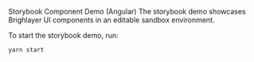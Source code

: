 Storybook Component Demo (Angular)
The storybook demo showcases Brighlayer UI components in an editable sandbox environment.

To start the storybook demo, run:

```
yarn start
```
